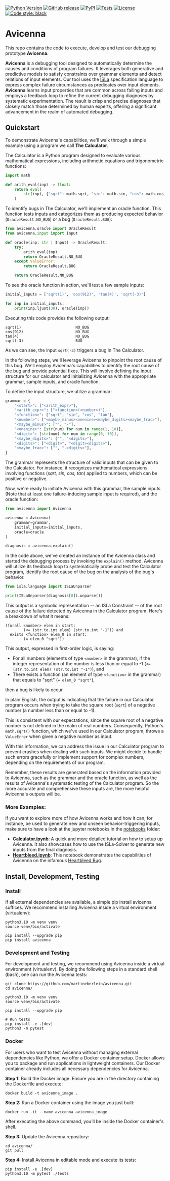 [![Python Version](https://img.shields.io/pypi/pyversions/avicenna)](https://pypi.org/project/avicenna/)
[![GitHub release](https://img.shields.io/github/v/release/martineberlein/avicenna)](https://github.com/martineberlein/avicenna/releases)
[![PyPI](https://img.shields.io/pypi/v/avicenna)](https://pypi.org/project/avicenna/)
[![Tests](https://github.com/martineberlein/avicenna/actions/workflows/test_avicenna.yml/badge.svg)](https://github.com/martineberlein/avicenna/actions/workflows/test_avicenna.yml)
[![License](https://img.shields.io/github/license/Naereen/StrapDown.js.svg)](https://github.com/Naereen/StrapDown.js/blob/master/LICENSE)[![Code style: black](https://img.shields.io/badge/code%20style-black-000000.svg)](https://github.com/psf/black)
&nbsp;

# Avicenna

This repo contains the code to execute, develop and test our debugging prototype **Avicenna**.

**Avicenna** is a debugging tool designed to automatically determine the causes and conditions of program failures.
It leverages both generative and predictive models to satisfy constraints over grammar elements and detect relations of input elements.
Our tool uses the [ISLa](https://github.com/rindPHI/isla) specification language to express complex failure circumstances as predicates over input elements.
**Avicenna** learns input properties that are common across failing inputs and employs a feedback loop to refine the current debugging diagnoses by systematic experimentation.
The result is crisp and precise diagnoses that closely match those determined by human experts, offering a significant advancement in the realm of automated debugging.


## Quickstart

To demonstrate Avicenna's capabilities, we'll walk through a simple example using a program we call **The Calculator**. 

The Calculator is a Python program designed to evaluate various mathematical expressions, including arithmetic equations and trigonometric functions:

```python
import math

def arith_eval(inp) -> float:
    return eval(
        str(inp), {"sqrt": math.sqrt, "sin": math.sin, "cos": math.cos, "tan": math.tan}
    )
```

To identify bugs in The Calculator, we'll implement an oracle function. This function tests inputs and categorizes them as producing expected behavior (`OracleResult.NO_BUG`) or a bug (`OracleResult.BUG`):

```python 
from avicenna.oracle import OracleResult
from avicenna.input import Input

def oracle(inp: str | Input) -> OracleResult:
    try:
        arith_eval(inp)
        return OracleResult.NO_BUG
    except ValueError:
        return OracleResult.BUG

    return OracleResult.NO_BUG
``` 

To see the oracle function in action, we'll test a few sample inputs:

```python
initial_inputs = ['sqrt(1)', 'cos(912)', 'tan(4)', 'sqrt(-3)']

for inp in initial_inputs:
    print(inp.ljust(30), oracle(inp))
```

Executing this code provides the following output:

```
sqrt(1)                        NO_BUG
cos(912)                       NO_BUG
tan(4)                         NO_BUG
sqrt(-3)                       BUG
```

As we can see, the input `sqrt(-3)` triggers a bug in The Calculator. 

In the following steps, we'll leverage Avicenna to pinpoint the root cause of this bug.
We'll employ Avicenna's capabilities to identify the root cause of the bug and provide potential fixes.
This will involve defining the input structure for our calculator and initializing Avicenna with the appropriate grammar, sample inputs, and oracle function.

To define the input structure, we utilize a grammar:

```python
grammar = {
    "<start>": ["<arith_expr>"],
    "<arith_expr>": ["<function>(<number>)"],
    "<function>": ["sqrt", "sin", "cos", "tan"],
    "<number>": ["<maybe_minus><onenine><maybe_digits><maybe_frac>"],
    "<maybe_minus>": ["", "-"],
    "<onenine>": [str(num) for num in range(1, 10)],
    "<digit>": [str(num) for num in range(0, 10)],
    "<maybe_digits>": ["", "<digits>"],
    "<digits>": ["<digit>", "<digit><digits>"],
    "<maybe_frac>": ["", ".<digits>"],
}
```
The grammar represents the structure of valid inputs that can be given to the Calculator.
For instance, it recognizes mathematical expressions involving functions (*sqrt, sin, cos, tan*) applied to numbers, which can be positive or negative.

Now, we're ready to initiate Avicenna with this grammar, the sample inputs (Note that at least one failure-inducing sample input is required), and the oracle function:

```python
from avicenna import Avicenna

avicenna = Avicenna(
    grammar=grammar,
    initial_inputs=initial_inputs,
    oracle=oracle
)

diagnosis = avicenna.explain()
```
In the code above, we've created an instance of the Avicenna class and started the debugging process by invoking the `explain()` method.
Avicenna will utilize its feedback loop to systematically probe and test the Calculator program, identify the root cause of the bug on the analysis of the bug's behavior.

```python
from isla.language import ISLaUnparser

print(ISLaUnparser(diagnosis[0]).unparse())
```
This output is a symbolic representation -- an ISLa Constraint -- of the root cause of the failure detected by Avicenna in the Calculator program. Here's a breakdown of what it means:

```
(forall <number> elem in start:
        (<= (str.to.int elem) (str.to.int "-1")) and
  exists <function> elem_0 in start:
        (= elem_0 "sqrt"))
```

This output, expressed in first-order logic, is saying:

- For all numbers (elements of type `<number>` in the grammar), if the integer representation of the number is less than or equal to -1 (`<= (str.to.int elem) (str.to.int "-1")`), and
- There exists a function (an element of type `<function>` in the grammar) that equals to "sqrt" (`= elem_0 "sqrt"`),

then a bug is likely to occur.

In plain English, the output is indicating that the failure in our Calculator program occurs when trying to take the square root (`sqrt`) of a negative number (a number less than or equal to -1). 

This is consistent with our expectations, since the square root of a negative number is not defined in the realm of real numbers. Consequently, Python's `math.sqrt()` function, which we've used in our Calculator program, throws a `ValueError` when given a negative number as input.

With this information, we can address the issue in our Calculator program to prevent crashes when dealing with such inputs. We might decide to handle such errors gracefully or implement support for complex numbers, depending on the requirements of our program.

Remember, these results are generated based on the information provided to Avicenna, such as the grammar and the oracle function, as well as the results of Avicenna's systematic testing of the Calculator program. So the more accurate and comprehensive these inputs are, the more helpful Avicenna's outputs will be.

### More Examples:

If you want to explore more of how Avicenna works and how it can, for instance, be used to generate new and unseen behavior-triggering inputs, make sure to have a look at the jupyter notebooks in the [notebooks](./notebooks) folder:
- **[Calculator.ipynb](./notebooks/calculator.ipynb)**: A quick and more detailed tutorial on how to setup up Avicenna. It also showcases how to use the ISLa-Solver to generate new inputs from the final diagnosis.
- **[Heartbleed.ipynb](./notebooks/heartbleed.ipynb)**: This notebook demonstrates the capabilities of Avicenna on the infamous [Heartbleed Bug](https://heartbleed.com).

## Install, Development, Testing

### Install
If all external dependencies are available, a simple pip install avicenna suffices.
We recommend installing Avicenna inside a virtual environment (virtualenv):

```
python3.10 -m venv venv
source venv/bin/activate

pip install --upgrade pip
pip install avicenna
```

### Development and Testing

For development and testing, we recommend using Avicenna inside a virtual environment (virtualenv).
By doing the following steps in a standard shell (bash), one can run the Avicenna tests:

```
git clone https://github.com/martineberlein/avicenna.git
cd avicenna/

python3.10 -m venv venv
source venv/bin/activate

pip install --upgrade pip

# Run tests
pip install -e .[dev]
python3 -m pytest
```

### Docker

For users who want to test Avicenna without managing external dependencies like Python, we offer a Docker container setup. Docker allows you to package and run applications in lightweight containers. Our Docker container already includes all necessary dependencies for Avicenna.

**Step 1:** Build the Docker image. Ensure you are in the directory containing the Dockerfile and execute:

```shell
docker build -t avicenna_image .
```

**Step 2:** Run a Docker container using the image you just built:

```shell
docker run -it --name avicenna avicenna_image
```

After executing the above command, you'll be inside the Docker container's shell.

**Step 3:** Update the Avicenna repository:

```shell
cd avicenna/
git pull
```

**Step 4:** Install Avicenna in editable mode and execute its tests:

```shell
pip install -e .[dev]
python3.10 -m pytest ./tests
```
